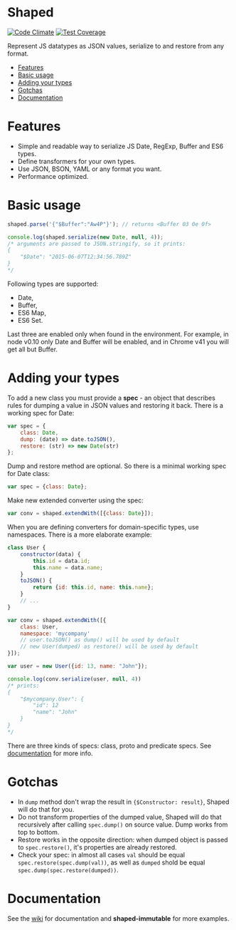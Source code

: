 # Shaped
[![Code Climate](https://codeclimate.com/github/thaumant/shaped-js/badges/gpa.svg)](https://codeclimate.com/github/thaumant/shaped-js)
[![Test Coverage](https://codeclimate.com/github/thaumant/shaped-js/badges/coverage.svg)](https://codeclimate.com/github/thaumant/shaped-js)

Represent JS datatypes as JSON values, serialize to and restore from any format.

- [Features](#features)
- [Basic usage](#basic-usage)
- [Adding your types](#adding-your-types)
- [Gotchas](#gotchas)
- [Documentation](#documentation)


# Features
- Simple and readable way to serialize JS Date, RegExp, Buffer and ES6 types.
- Define transformers for your own types.
- Use JSON, BSON, YAML or any format you want.
- Performance optimized.


# Basic usage
```javascript
shaped.parse('{"$Buffer":"Aw4P"}'); // returns <Buffer 03 0e 0f>

console.log(shaped.serialize(new Date, null, 4));
/* arguments are passed to JSON.stringify, so it prints:
{
    "$Date": "2015-06-07T12:34:56.789Z"
}
*/
```
Following types are supported:
- Date,
- Buffer,
- ES6 Map,
- ES6 Set.

Last three are enabled only when found in the environment. For example, in node v0.10 only Date and Buffer will be enabled, and in Chrome v41 you will get all but Buffer.


# Adding your types
To add a new class you must provide a **spec** - an object that describes rules for dumping a value in JSON values and restoring it back. There is a working spec for Date:
```javascript
var spec = {
    class: Date,
    dump: (date) => date.toJSON(),
    restore: (str) => new Date(str)
};
```
Dump and restore method are optional. So there is a minimal working spec for Date class:
```javascript
var spec = {class: Date};
```
Make new extended converter using the spec:
```javascript
var conv = shaped.extendWith([{class: Date}]);
```
When you are defining converters for domain-specific types, use namespaces. There is a more elaborate example:
```javascript
class User {
    constructor(data) {
        this.id = data.id;
        this.name = data.name;
    }
    toJSON() {
        return {id: this.id, name: this.name};
    }
    // ...
}

var conv = shaped.extendWith([{
    class: User,
    namespace: 'mycompany'
    // user.toJSON() as dump() will be used by default
    // new User(dumped) as restore() will be used by default
}]);

var user = new User({id: 13, name: "John"});

console.log(conv.serialize(user, null, 4))
/* prints:
{
    "$mycompany.User": {
        "id": 12
        "name": "John"
    }
}
*/
```

There are three kinds of specs: class, proto and predicate specs. See [documentation](./wiki) for more info.

# Gotchas

- In `dump` method don't wrap the result in `{$Constructor: result}`, Shaped will do that for you.
- Do not transform properties of the dumped value, Shaped will do that recursively after calling `spec.dump()` on source value. Dump works from top to bottom.
- Restore works in the opposite direction: when dumped object is passed to `spec.restore()`, it's properties are already restored.
- Check your spec: in almost all cases `val` should be equal `spec.restore(spec.dump(val))`, as well as `dumped` shold be equal `spec.dump(spec.restore(dumped))`.

# Documentation
See the [wiki](./wiki) for documentation and **shaped-immutable** for more examples.
